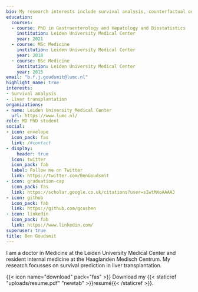 ```yaml
---
bio: My research interests include survival analysis, counterfactual outcomes, causal inference, and liver transplantation.
education:
  courses:
  - course: PhD in Gastroenterology and Hepatology and Biostatistics
    institution: Leiden University Medical Center
    year: 2021
  - course: MSc Medicine
    institution: Leiden University Medical Center
    year: 2018
  - course: BSc Medicine
    institution: Leiden University Medical Center
    year: 2015
email: "b.f.j.goudsmit@lumc.nl"
highlight_name: true
interests:
- Survival analysis
- Liver transplantation
organizations:
- name: Leiden University Medical Center
  url: https://www.lumc.nl/
role: MD PhD student
social:
- icon: envelope
  icon_pack: fas
  link: /#contact
- display:
    header: true
  icon: twitter
  icon_pack: fab
  label: Follow me on Twitter
  link: https://twitter.com/BenGoudsmit
- icon: graduation-cap
  icon_pack: fas
  link: https://scholar.google.co.uk/citations?user=sIwtMXoAAAAJ
- icon: github
  icon_pack: fab
  link: https://github.com/gcushen
- icon: linkedin
  icon_pack: fab
  link: https://www.linkedin.com/
superuser: true
title: Ben Goudsmit
---
```


I am a doctor in Medicine at the Leiden University Medical Center and resident internal medicine at the Haaglanden Medisch Centrum. My research focusses on survival prediction in liver transplantation.

{{< icon name="download" pack="fas" >}} Download my {{< staticref "uploads/resume.pdf" "newtab" >}}resumé{{< /staticref >}}.
